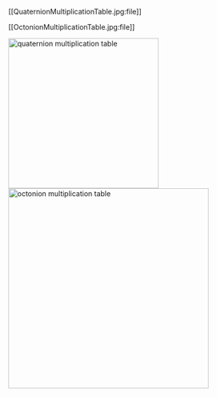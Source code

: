 
[[QuaternionMultiplicationTable.jpg:file]]

[[OctonionMultiplicationTable.jpg:file]]

<img src="https://ncatlab.org/nlab/files/QuaternionMultiplicationTable.jpg" width="300" alt="quaternion multiplication table">

<img src="https://ncatlab.org/nlab/files/OctonionMultiplicationTable.jpg" width="400" alt="octonion multiplication table">